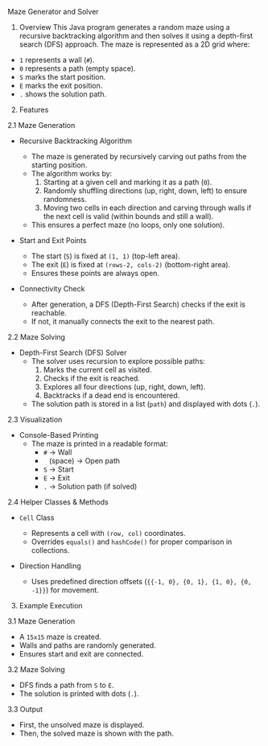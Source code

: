 

 Maze Generator and Solver 

1. Overview
This Java program generates a random maze using a recursive backtracking algorithm and then solves it using a depth-first search (DFS) approach. The maze is represented as a 2D grid where:
- `1` represents a wall (`#`).
- `0` represents a path (empty space).
- `S` marks the start position.
- `E` marks the exit position.
- `.` shows the solution path.

2. Features

2.1 Maze Generation
- Recursive Backtracking Algorithm 
  - The maze is generated by recursively carving out paths from the starting position.
  - The algorithm works by:
    1. Starting at a given cell and marking it as a path (`0`).
    2. Randomly shuffling directions (up, right, down, left) to ensure randomness.
    3. Moving two cells in each direction and carving through walls if the next cell is valid (within bounds and still a wall).
  - This ensures a perfect maze (no loops, only one solution).

- Start and Exit Points 
  - The start (`S`) is fixed at `(1, 1)` (top-left area).
  - The exit (`E`) is fixed at `(rows-2, cols-2)` (bottom-right area).
  - Ensures these points are always open.

- Connectivity Check  
  - After generation, a DFS (Depth-First Search) checks if the exit is reachable.
  - If not, it manually connects the exit to the nearest path.

2.2 Maze Solving
- Depth-First Search (DFS) Solver  
  - The solver uses recursion to explore possible paths:
    1. Marks the current cell as visited.
    2. Checks if the exit is reached.
    3. Explores all four directions (up, right, down, left).
    4. Backtracks if a dead end is encountered.
  - The solution path is stored in a list (`path`) and displayed with dots (`.`).

2.3 Visualization
- Console-Based Printing  
  - The maze is printed in a readable format:
    - `#` → Wall
    - ` ` (space) → Open path
    - `S` → Start
    - `E` → Exit
    - `.` → Solution path (if solved)

2.4 Helper Classes & Methods
- `Cell` Class  
  - Represents a cell with `(row, col)` coordinates.
  - Overrides `equals()` and `hashCode()` for proper comparison in collections.
  
- Direction Handling 
  - Uses predefined direction offsets (`{{-1, 0}, {0, 1}, {1, 0}, {0, -1}}`) for movement.

3. Example Execution
  
3.1 Maze Generation 
   - A `15x15` maze is created.
   - Walls and paths are randomly generated.
   - Ensures start and exit are connected.

3.2 Maze Solving  
   - DFS finds a path from `S` to `E`.
   - The solution is printed with dots (`.`).

3.3 Output  
   - First, the unsolved maze is displayed.
   - Then, the solved maze is shown with the path.

